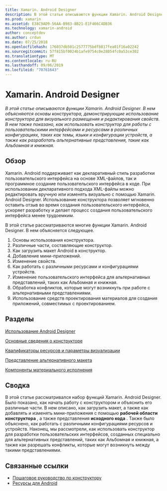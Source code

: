 ```yaml
---
title: Xamarin. Android Designer
description: В этой статье описываются функции Xamarin. Android Designer. В нем объясняются основы конструктора, демонстрирующие использование конструктора для визуального размещения и редактирования свойств. В нем также показано, как использовать конструктор для работы с пользовательскими интерфейсами и ресурсами в различных конфигурациях, таких как темы, языки и конфигурации устройств, а также как разработать альтернативные представления, такие как Альбомная и книжная.
ms.prod: xamarin
ms.assetid: E38C9AD9-56AA-B983-8B21-E1F466C4DB36
ms.technology: xamarin-android
author: conceptdev
ms.author: crdun
ms.date: 07/25/2018
ms.openlocfilehash: 176037db501c2577775bdfb817fea01f16a02242
ms.sourcegitcommit: 57f815bf0024b1afe9754c0e28054fc0a53ce302
ms.translationtype: MT
ms.contentlocale: ru-RU
ms.lasthandoff: 09/06/2019
ms.locfileid: "70761643"
---
```

# <a name="xamarinandroid-designer"></a>Xamarin. Android Designer

_В этой статье описываются функции Xamarin. Android Designer. В нем объясняются основы конструктора, демонстрирующие использование конструктора для визуального размещения и редактирования свойств. В нем также показано, как использовать конструктор для работы с пользовательскими интерфейсами и ресурсами в различных конфигурациях, таких как темы, языки и конфигурации устройств, а также как разработать альтернативные представления, такие как Альбомная и книжная._

## <a name="overview"></a>Обзор

Xamarin. Android поддерживает как декларативный стиль разработки пользовательского интерфейса на основе XML-файлов, так и программное создание пользовательского интерфейса в коде.
При использовании декларативного подхода XML-файлы можно редактировать вручную или изменять визуально с помощью Xamarin. Android Designer. Использование конструктора позволяет мгновенно оставить отзыв во время создания пользовательского интерфейса, ускоряет разработку и делает процесс создания пользовательского интерфейса менее трудоемким.

В этой статье рассматриваются многие функции Xamarin. Android Designer. В нем объясняется следующее.

1. Основы использования конструктора.
2. Различные части, составляющие конструктор.
3. Как загрузить макет Android в конструктор.
4. Добавление мини-приложений.
5. Изменение свойств.
6. Как работать с различными ресурсами и конфигурациями устройств.
7. Изменение пользовательского интерфейса для альтернативных представлений, таких как Альбомная и книжная. 
8. Обработка конфликтов, которые могут возникнуть при работе с альтернативными представлениями. 
9. Использование средств проектирования материалов для создания приложений, совместимых с проектированием.

## <a name="sections"></a>Разделы

 [Использование Android Designer](~/android/user-interface/android-designer/designer-walkthrough.md)

 [Основные сведения о конструкторе](~/android/user-interface/android-designer/designer-basics.md)

 [Квалификаторы ресурсов и параметры визуализации](~/android/user-interface/android-designer/resource-qualifiers.md)

 [Представление альтернативного макета](~/android/user-interface/android-designer/alternative-layout-views.md)

 [Компоненты материального исполнения](~/android/user-interface/android-designer/material-design-features.md)

## <a name="summary"></a>Сводка

В этой статье рассматривался набор функций Xamarin. Android Designer.
Было показано, как начать работу с конструктором и объяснить его различные части. В нем описано, как загрузить макет, а также как добавлять и изменять мини-приложения с помощью **рабочей области конструктора** , а также представления **исходного кода** . Также было объяснено, как работать с различными конфигурациями ресурсов и устройств. Наконец, мы рассмотрели, как использовать конструктор для разработки пользовательских интерфейсов, созданных специально для альтернативных представлений, таких как Альбомная и книжная, а также как разрешать конфликты, которые могут возникнуть между такими представлениями.

## <a name="related-links"></a>Связанные ссылки

- [Пошаговое руководство по конструктору](~/android/user-interface/android-designer/designer-walkthrough.md)
- [Ресурсы для Android](~/android/app-fundamentals/resources-in-android/index.md)
